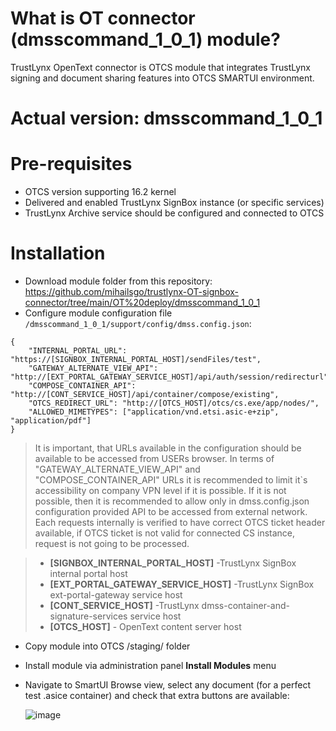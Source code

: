 # What is OT connector (dmsscommand_1_0_1) module?
TrustLynx OpenText connector is OTCS module that integrates TrustLynx signing and document sharing features into OTCS SMARTUI environment.
# Actual version: dmsscommand_1_0_1
# Pre-requisites
- OTCS version supporting 16.2 kernel
- Delivered and enabled TrustLynx SignBox instance (or specific services)
- TrustLynx Archive service should be configured and connected to OTCS
# Installation
- Download module folder from this repository: https://github.com/mihailsgo/trustlynx-OT-signbox-connector/tree/main/OT%20deploy/dmsscommand_1_0_1
- Configure module configuration file `/dmsscommand_1_0_1/support/config/dmss.config.json`:
```
{
    "INTERNAL_PORTAL_URL": "https://[SIGNBOX_INTERNAL_PORTAL_HOST]/sendFiles/test",
    "GATEWAY_ALTERNATE_VIEW_API": "http://[EXT_PORTAL_GATEWAY_SERVICE_HOST]/api/auth/session/redirecturl",
    "COMPOSE_CONTAINER_API": "http://[CONT_SERVICE_HOST]/api/container/compose/existing",
    "OTCS_REDIRECT_URL": "http://[OTCS_HOST]/otcs/cs.exe/app/nodes/",
    "ALLOWED_MIMETYPES": ["application/vnd.etsi.asic-e+zip", "application/pdf"]
}
```
> It is important, that URLs available in the configuration should be available to be accessed from USERs browser.  In terms of "GATEWAY_ALTERNATE_VIEW_API" and "COMPOSE_CONTAINER_API" URLs it is recommended to limit it`s accessibility on company VPN level if it is possible. If it is not possible, then it is recommended to allow only in dmss.config.json configuration provided API to be accessed from external network. Each requests internally is verified to have correct OTCS ticket header available, if OTCS ticket is not valid for connected CS instance, request is not going to be processed.

>- **[SIGNBOX_INTERNAL_PORTAL_HOST]** -TrustLynx SignBox internal portal host 
>- **[EXT_PORTAL_GATEWAY_SERVICE_HOST]** -TrustLynx SignBox ext-portal-gateway service host
>- **[CONT_SERVICE_HOST]** -TrustLynx dmss-container-and-signature-services service host
>- **[OTCS_HOST]** - OpenText content server host

- Copy module into OTCS /staging/ folder
- Install module via administration panel **Install Modules** menu
- Navigate to SmartUI Browse view, select any document (for a perfect test .asice container) and check that extra buttons are available:
  
  ![image](https://github.com/mihailsgo/trustlynx-OT-signbox-connector/assets/3802544/eb743856-8855-45d8-b997-61b88c7fa203)
 
